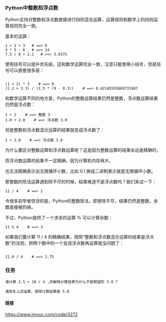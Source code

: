 ### Python中整数和浮点数

Python支持对整数和浮点数直接进行四则混合运算，运算规则和数学上的四则运算规则完全一致。

基本的运算：

```
1 + 2 + 3   # ==> 6
4 * 5 - 6   # ==> 14
7.5 / 8 + 2.1   # ==> 3.0375

```

使用括号可以提升优先级，这和数学运算完全一致，注意只能使用小括号，但是括号可以嵌套很多层：

```

(1 + 2) * 3    # ==> 9
(2.2 + 3.3) / (1.5 * (9 - 0.3))    # ==> 0.42145593869731807

```

和数学运算不同的地方是，Python的整数运算结果仍然是整数，浮点数运算结果仍然是浮点数：

```
1 + 2    # ==> 整数 3
1.0 + 2.0    # ==> 浮点数 3.0

```

但是整数和浮点数混合运算的结果就变成浮点数了：

```
1 + 2.0    # ==> 浮点数 3.0

```

为什么要区分整数运算和浮点数运算呢？这是因为整数运算的结果永远是精确的，

而浮点数运算的结果不一定精确，因为计算机内存再大，

也无法精确表示出无限循环小数，比如 0.1 换成二进制表示就是无限循环小数。

那整数的除法运算遇到除不尽的时候，结果难道不是浮点数吗？我们来试一下：

```
11 / 4    # ==> 2

```

令很多初学者惊讶的是，Python的整数除法，即使除不尽，结果仍然是整数，余数直接被扔掉。

不过，Python提供了一个求余的运算 % 可以计算余数：

```
11 % 4    # ==> 3

```

如果我们要计算 11 / 4 的精确结果，按照“整数和浮点数混合运算的结果是浮点数”的法则，把两个数中的一个变成浮点数再运算就没问题了：

```

11.0 / 4    # ==> 2.75

```

### 任务

```
请计算 2.5 + 10 / 4 ,并解释计算结果为什么不是期望的 5.0 ?

请修复上述运算，使得计算结果是 5.0

```

#### 链接

https://www.imooc.com/code/3272






